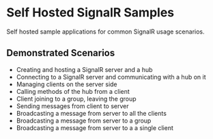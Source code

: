 # Self Hosted SignalR Samples

Self hosted sample applications for common SignalR usage scenarios.

## Demonstrated Scenarios
- Creating and hosting a SignalR server and a hub
- Connecting to a SignalR server and communicating with a hub on it
- Managing clients on the server side
- Calling methods of the hub from a client
- Client joining to a group, leaving the group
- Sending messages from client to server
- Broadcasting a message from server to all the clients
- Broadcasting a message from server to a group
- Broadcasting a message from server to a a single client

